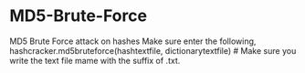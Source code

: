 # MD5-Brute-Force
MD5 Brute Force attack on hashes
Make sure enter the following, hashcracker.md5bruteforce(hashtextfile, dictionarytextfile) # Make sure you write the text file mame with the suffix of .txt. 
